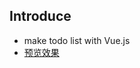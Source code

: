 ## Introduce

  - make todo list with Vue.js
  - <a href="https://ninesean.github.io/vue-todolist/index.html">预览效果</a>





